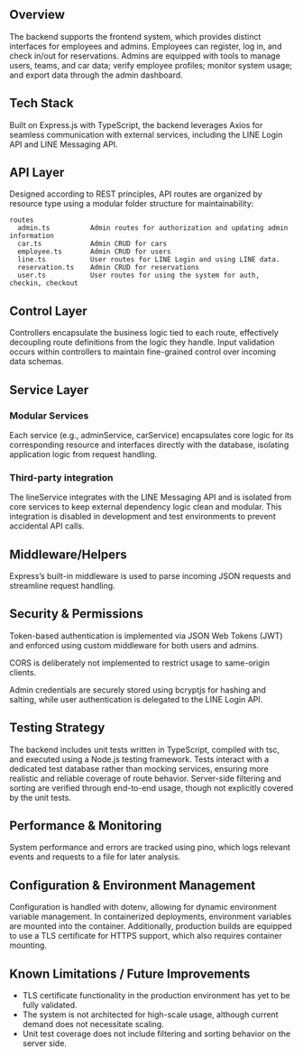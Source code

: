## Overview 
The backend supports the frontend system, which provides distinct interfaces for employees and admins. Employees can register, log in, and check in/out for reservations. Admins are equipped with tools to manage users, teams, and car data; verify employee profiles; monitor system usage; and export data through the admin dashboard.
## Tech Stack 
Built on Express.js with TypeScript, the backend leverages Axios for seamless communication with external services, including the LINE Login API and LINE Messaging API.
## API Layer 
Designed according to REST principles, API routes are organized by resource type using a modular folder structure for maintainability:

```
routes
  admin.ts          Admin routes for authorization and updating admin information
  car.ts            Admin CRUD for cars
  employee.ts       Admin CRUD for users
  line.ts           User routes for LINE Login and using LINE data.
  reservation.ts    Admin CRUD for reservations
  user.ts           User routes for using the system for auth, checkin, checkout 
```
## Control Layer
Controllers encapsulate the business logic tied to each route, effectively decoupling route definitions from the logic they handle. Input validation occurs within controllers to maintain fine-grained control over incoming data schemas.
## Service Layer
### Modular Services
Each service (e.g., adminService, carService) encapsulates core logic for its corresponding resource and interfaces directly with the database, isolating application logic from request handling.
### Third-party integration
The lineService integrates with the LINE Messaging API and is isolated from core services to keep external dependency logic clean and modular. This integration is disabled in development and test environments to prevent accidental API calls.
## Middleware/Helpers
Express’s built-in middleware is used to parse incoming JSON requests and streamline request handling.
## Security & Permissions
Token-based authentication is implemented via JSON Web Tokens (JWT) and enforced using custom middleware for both users and admins.

CORS is deliberately not implemented to restrict usage to same-origin clients.

Admin credentials are securely stored using bcryptjs for hashing and salting, while user authentication is delegated to the LINE Login API.
## Testing Strategy
The backend includes unit tests written in TypeScript, compiled with tsc, and executed using a Node.js testing framework. Tests interact with a dedicated test database rather than mocking services, ensuring more realistic and reliable coverage of route behavior. Server-side filtering and sorting are verified through end-to-end usage, though not explicitly covered by the unit tests.
## Performance & Monitoring
System performance and errors are tracked using pino, which logs relevant events and requests to a file for later analysis.
## Configuration & Environment Management
Configuration is handled with dotenv, allowing for dynamic environment variable management. In containerized deployments, environment variables are mounted into the container. Additionally, production builds are equipped to use a TLS certificate for HTTPS support, which also requires container mounting.
## Known Limitations / Future Improvements
- TLS certificate functionality in the production environment has yet to be fully validated.
- The system is not architected for high-scale usage, although current demand does not necessitate scaling.
- Unit test coverage does not include filtering and sorting behavior on the server side.